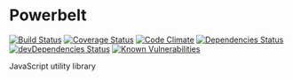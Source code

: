 # Powerbelt

[![Build Status](https://travis-ci.org/jesselpalmer/powerbelt.svg?branch=master)](https://travis-ci.org/jesselpalmer/powerbelt)
[![Coverage Status](https://coveralls.io/repos/github/powerbelt/powerbelt/badge.svg?branch=master)](https://coveralls.io/github/powerbelt/powerbelt?branch=master)
[![Code Climate](https://codeclimate.com/github/powerbelt/powerbelt/badges/gpa.svg)](https://codeclimate.com/github/powerbelt/powerbelt)
[![Dependencies Status](https://david-dm.org/powerbelt/powerbelt/status.svg)](https://david-dm.org/powerbelt/powerbelt)
[![devDependencies Status](https://david-dm.org/powerbelt/powerbelt/dev-status.svg)](https://david-dm.org/powerbelt/powerbelt?type=dev)
[![Known Vulnerabilities](https://snyk.io/test/github/powerbelt/powerbelt/badge.svg)](https://snyk.io/test/github/powerbelt/powerbelt)    

JavaScript utility library
